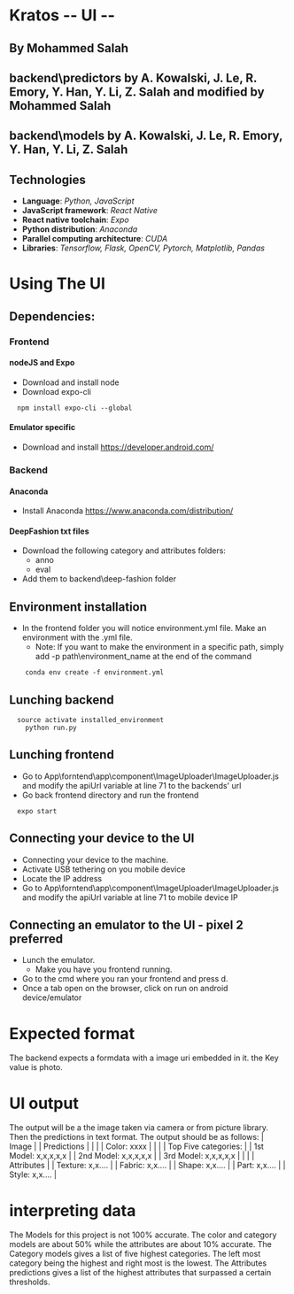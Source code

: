 
# Kratos -- UI --
## By Mohammed Salah
## backend\\predictors by A. Kowalski, J. Le, R. Emory, Y. Han, Y. Li, Z. Salah and modified by Mohammed Salah
## backend\\models by A. Kowalski, J. Le, R. Emory, Y. Han, Y. Li, Z. Salah
## Technologies

* **Language**: *Python, JavaScript*
* **JavaScript framework**: *React Native*
* **React native toolchain**: *Expo*
* **Python distribution**: *Anaconda*
* **Parallel computing architecture**: *CUDA*
* **Libraries**: *Tensorflow, Flask, OpenCV, Pytorch, Matplotlib, Pandas*

# Using The UI

## Dependencies:

### Frontend

#### nodeJS and Expo
* Download and install node
* Download expo-cli
```
  npm install expo-cli --global
```

#### Emulator specific
* Download and install https://developer.android.com/

### Backend
#### Anaconda
* Install Anaconda https://www.anaconda.com/distribution/

#### DeepFashion txt files
* Download the following category and attributes folders:
  * anno
  * eval
* Add them to backend\\deep-fashion folder

## Environment installation
* In the frontend folder you will notice environment.yml file. Make an environment with the .yml file.
	* Note: If you want to make the environment in a specific path, simply add -p path\environment_name at the end of the command
```
	conda env create -f environment.yml
```

## Lunching backend
```
  source activate installed_environment
	python run.py
```

## Lunching frontend
* Go to App\\forntend\\app\\component\\ImageUploader\\ImageUploader.js and modify the apiUrl variable at line 71 to the backends' url
* Go back frontend directory and run the frontend
```
  expo start
```

## Connecting your device to the UI
* Connecting your device to the machine.
* Activate USB tethering on you mobile device
* Locate the IP address
* Go to App\\forntend\\app\\component\\ImageUploader\\ImageUploader.js and modify the apiUrl variable at line 71 to mobile device IP

## Connecting an emulator to the UI - pixel 2 preferred
* Lunch the emulator.
  * Make you have you frontend running.
* Go to the cmd where you ran your frontend and press d.
* Once a tab open on the browser, click on run on android device/emulator

# Expected format
The backend expects a formdata with a image uri embedded in it. the Key value is photo.

# UI output
The output will be a the image taken via camera or from picture library. Then the predictions in text format. The output should be as follows:
|           Image           |
|        Predictions        |
|                           |
|        Color: xxxx        |
|                           |
|    Top Five categories:   |
|    1st Model: x,x,x,x,x   |
|    2nd Model: x,x,x,x,x   |
|    3rd Model: x,x,x,x,x   |
|                           |
|         Attributes        |
|      Texture: x,x....     |
|       Fabric: x,x....     |
|        Shape: x,x....     |
|         Part: x,x....     |
|        Style: x,x....     |


# interpreting data
The Models for this project is not 100% accurate. The color and category models are about 50% while the attributes are about 10% accurate.
The Category models gives a list of five highest categories. The left most category being the highest and right most is the lowest.
The Attributes predictions gives a list of the highest attributes that surpassed a certain thresholds.
